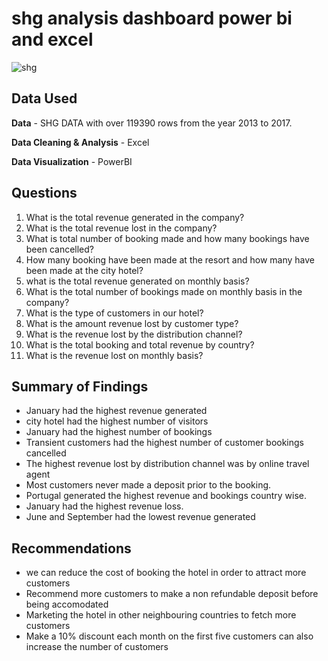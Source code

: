 # shg analysis dashboard power bi and excel

![shg](https://github.com/allan-pg/shg-analysis/assets/62595869/d8f7b351-9e87-48bb-8f57-83d21e7c496b)
## Data Used

**Data** - SHG DATA with over 119390 rows from the year 2013 to 2017.

**Data Cleaning & Analysis** - Excel 

**Data Visualization** - PowerBI

## Questions

1. What is the total revenue generated in the company?
2. What is the total revenue lost in the company?
3. What is total number of booking made and how many bookings have been cancelled?
4. How many booking have been made at the resort and how many have been made at the city hotel?
5. what is the total revenue generated on monthly basis?
6. What is the total number of bookings made on monthly basis in the company?
7. What is the type of customers in our hotel?
8. What is the amount revenue lost by customer type?
9. What is the revenue lost by the distribution channel?
10. What is the total booking and total revenue by country?
11. What is the revenue lost on monthly basis?

## Summary of Findings
 - January had the highest revenue generated
 - city hotel had the highest number of visitors
 - January had the highest number of bookings
 - Transient customers had the highest number of customer bookings cancelled
 - The highest revenue lost by distribution channel was by online travel agent
 - Most customers never made a deposit prior to the booking.
 - Portugal generated the highest revenue and bookings country wise.
 - January had the highest revenue loss.
 - June and September had the lowest revenue generated

## Recommendations

- we can reduce the cost of booking the hotel in order to attract more customers
- Recommend more customers to make a non refundable deposit before being accomodated
- Marketing the hotel in other neighbouring countries to fetch more customers
- Make a 10% discount each month on the first five customers can also increase the number of customers

